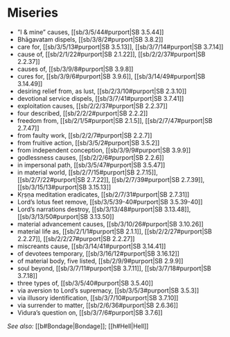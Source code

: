 # Miseries

* ”I & mine” causes, [[sb/3/5/44#purport|SB 3.5.44]]
* Bhāgavatam dispels, [[sb/3/8/2#purport|SB 3.8.2]]
* care for, [[sb/3/5/13#purport|SB 3.5.13]], [[sb/3/7/14#purport|SB 3.7.14]]
* cause of, [[sb/2/1/22#purport|SB 2.1.22]], [[sb/2/2/37#purport|SB 2.2.37]]
* causes of, [[sb/3/9/8#purport|SB 3.9.8]]
* cures for, [[sb/3/9/6#purport|SB 3.9.6]], [[sb/3/14/49#purport|SB 3.14.49]]
* desiring relief from, as lust, [[sb/2/3/10#purport|SB 2.3.10]]
* devotional service dispels, [[sb/3/7/41#purport|SB 3.7.41]]
* exploitation causes, [[sb/2/2/37#purport|SB 2.2.37]]
* four described, [[sb/2/2/2#purport|SB 2.2.2]]
* freedom from, [[sb/2/1/5#purport|SB 2.1.5]], [[sb/2/7/47#purport|SB 2.7.47]]
* from faulty work, [[sb/2/2/7#purport|SB 2.2.7]]
* from fruitive action, [[sb/3/5/2#purport|SB 3.5.2]]
* from independent conception, [[sb/3/9/9#purport|SB 3.9.9]]
* godlessness causes, [[sb/2/2/6#purport|SB 2.2.6]]
* in impersonal path, [[sb/3/5/47#purport|SB 3.5.47]]
* in material world, [[sb/2/7/15#purport|SB 2.7.15]], [[sb/2/7/22#purport|SB 2.7.22]], [[sb/2/7/39#purport|SB 2.7.39]], [[sb/3/15/13#purport|SB 3.15.13]]
* Kṛṣṇa meditation eradicates, [[sb/2/7/31#purport|SB 2.7.31]]
* Lord’s lotus feet remove, [[sb/3/5/39-40#purport|SB 3.5.39-40]]
* Lord’s narrations destroy, [[sb/3/13/48#purport|SB 3.13.48]], [[sb/3/13/50#purport|SB 3.13.50]]
* material advancement causes, [[sb/3/10/26#purport|SB 3.10.26]]
* material life as, [[sb/2/1/1#purport|SB 2.1.1]], [[sb/2/2/27#purport|SB 2.2.27]], [[sb/2/2/27#purport|SB 2.2.27]]
* miscreants cause, [[sb/3/14/41#purport|SB 3.14.41]]
* of devotees temporary, [[sb/3/16/12#purport|SB 3.16.12]]
* of material body, five listed, [[sb/2/9/9#purport|SB 2.9.9]]
* soul beyond, [[sb/3/7/11#purport|SB 3.7.11]], [[sb/3/7/18#purport|SB 3.7.18]]
* three types of, [[sb/3/5/40#purport|SB 3.5.40]]
* via aversion to Lord’s supremacy, [[sb/3/5/3#purport|SB 3.5.3]]
* via illusory identification, [[sb/3/7/10#purport|SB 3.7.10]]
* via surrender to matter, [[sb/2/6/36#purport|SB 2.6.36]]
* Vidura’s question on, [[sb/3/7/6#purport|SB 3.7.6]]

*See also:* [[b#Bondage|Bondage]]; [[h#Hell|Hell]]
